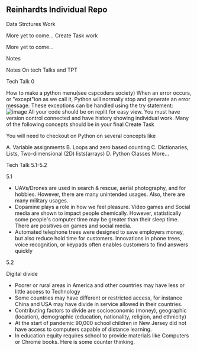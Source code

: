 ## Reinhardts Individual Repo

Data Strctures Work 

More yet to come...
Create Task work

More yet to come...

Notes

Notes On tech Talks and TPT

Tech Talk 0

How to make a python menu(see cspcoders society)
When an error occurs, or "except"ion as we call it, Python will normally stop and generate an error message.
These exceptions can be handled using the try statement:
![image](https://user-images.githubusercontent.com/89236857/157340010-d6fb2384-a2ce-4f9c-a4fc-cd112fb79f34.png)
All your code should be on replit for easy view. You must have version control connected and have history showing individual work.
Many of the following concepts should be in your final Create Task

You will need to checkout on Python on several concepts like

A. Variable assignments
B. Loops and zero based counting
C. Dictionaries, Lists, Two-dimensional (2D) lists(arrays)
D. Python Classes
More...

Tech Talk 5.1-5.2

5.1

* UAVs/Drones are used in search & rescue, aerial photography, and for hobbies. However, there are many unintended usages. Also, there are many military usages.
* Dopamine plays a role in how we feel pleasure. Video games and Social media are shown to impact people chemically. However, statistically some people's computer time may be greater than their sleep time. There are positives on games and social media.
* Automated telephone trees were designed to save employers money, but also reduce hold time for customers. Innovations in phone trees, voice recognition, or keypads often enables customers to find answers quickly

5.2

Digital divide

* Poorer or rural areas in America and other countries may have less or little access to Technology
* Some countries may have different or restricted access, for instance China and USA may have divide in service allowed in their countries.
* Contributing factors to divide are socioeconomic (money), geographic (location), demographic (education, nationality, religion, and ethnicity)
* At the start of pandemic 90,000 school children in New Jersey did not have access to computers capable of distance learning.
* In education equity requires school to provide materials like Computers or Chrome books. Here is some counter thinking.
